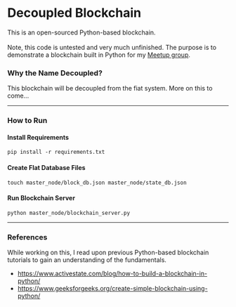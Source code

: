 # Decoupled Blockchain
This is an open-sourced Python-based blockchain.
<br>
<br>
Note, this code is untested and very much unfinished. The purpose is
to demonstrate a blockchain built in Python for my [Meetup group](https://www.meetup.com/florida-python-ninjas/).

### Why the Name Decoupled?
This blockchain will be decoupled from
the fiat system. More on this to come...

------------------

### How to Run
#### Install Requirements
    pip install -r requirements.txt

#### Create Flat Database Files
    touch master_node/block_db.json master_node/state_db.json

#### Run Blockchain Server
    python master_node/blockchain_server.py

------------------

### References
While working on this, I read upon previous Python-based blockchain tutorials
to gain an understanding of the fundamentals.
* https://www.activestate.com/blog/how-to-build-a-blockchain-in-python/
* https://www.geeksforgeeks.org/create-simple-blockchain-using-python/